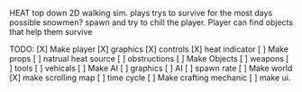 HEAT
	top down 2D walking sim.
	plays trys to survive for the most days possible
	snowmen? spawn and try to chill the player.
	Player can find objects that help them survive	
	
TODO:
	[X] Make player
		[X] graphics
		[X] controls
		[X] heat indicator
	[ ] Make props
		[ ] natrual heat source
		[ ] obstructions
	[ ] Make Objects
		[ ] weapons
		[ ] tools
		[ ] vehicals
	[ ] Make AI
		[ ] graphics
		[ ] AI
		[ ] spawn rate
	[ ] Make world
		[X] make scrolling map
		[ ] time cycle
	[ ] Make crafting mechanic
		[ ] make ui.